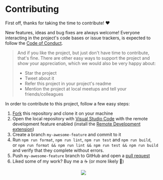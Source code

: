 # Contributing

First off, thanks for taking the time to contribute! ❤️

New features, ideas and bug fixes are always welcome! Everyone interacting in the project's code bases or issue trackers, is expected to follow the [Code of Conduct](CODE_OF_CONDUCT.md).

> And if you like the project, but just don't have time to contribute, that's fine. There are other easy ways to support the project and show your appreciation, which we would also be very happy about:
> - Star the project
> - Tweet about it
> - Refer this project in your project's readme
> - Mention the project at local meetups and tell your friends/colleagues

In order to contribute to this project, follow a few easy steps:

1. [Fork](https://help.github.com/en/github/getting-started-with-github/fork-a-repo) this repository and clone it on your machine
2. Open the local repository with [Visual Studio Code](https://code.visualstudio.com) with the remote development feature enabled (install the [Remote Development extension](https://marketplace.visualstudio.com/items?itemName=ms-vscode-remote.vscode-remote-extensionpack))
3. Create a branch `my-awesome-feature` and commit to it
4. Run `npm run format`, `npm run lint`, `npm run test` and `npm run build`,  
   or `npm run format && npm run lint && npm run test && npm run build` and verify that they complete without errors.
5. Push `my-awesome-feature` branch to GitHub and open a [pull request](https://help.github.com/en/github/collaborating-with-issues-and-pull-requests/about-pull-requests)
6. Liked some of my work? Buy me a ☕ (or more likely 🍺)

<p align="center">
  <a href="https://paypal.me/marcopolichetti" target="_blank"><img src="https://img.shields.io/badge/Donate-PayPal-ff3f59.svg"/></a>
</p>
